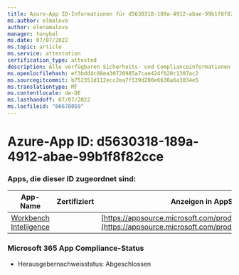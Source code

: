 ```yaml
---
title: Azure-App ID-Informationen für d5630318-189a-4912-abae-99b1f8f82cce
ms.author: elmalova
author: elenamalova
manager: tonybal
ms.date: 07/07/2022
ms.topic: article
ms.service: attestation
certification_type: attested
description: Alle verfügbaren Sicherheits- und Complianceinformationen für d5630318-189a-4912-abae-99b1f8f82cce.
ms.openlocfilehash: ef3bdd4c08ea30720985a7cae424f020c1307ac2
ms.sourcegitcommit: b752351d112ecc2ea7f539d200e6638a6a3034e5
ms.translationtype: MT
ms.contentlocale: de-DE
ms.lasthandoff: 07/07/2022
ms.locfileid: "66678059"
---
```

# <a name="azure-app-id-d5630318-189a-4912-abae-99b1f8f82cce"></a>Azure-App ID: d5630318-189a-4912-abae-99b1f8f82cce


### <a name="apps-associated-with-this-id"></a>Apps, die dieser ID zugeordnet sind:
| **App-Name** | **Zertifiziert** | **Anzeigen in AppSource** |
|--------------|---------------|-----------------------|
| [Workbench Intelligence](../forward/WA200002705.md) |  | [https://appsource.microsoft.com/product/office/WA200002705](https://appsource.microsoft.com/product/office/WA200002705) |

### <a name="microsoft-365-app-compliance-status"></a>Microsoft 365 App Compliance-Status
- Herausgebernachweisstatus: Abgeschlossen

